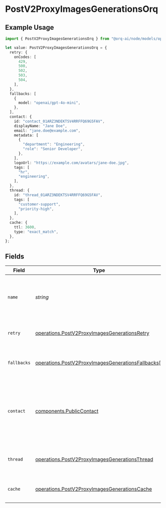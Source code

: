 # PostV2ProxyImagesGenerationsOrq

## Example Usage

```typescript
import { PostV2ProxyImagesGenerationsOrq } from "@orq-ai/node/models/operations";

let value: PostV2ProxyImagesGenerationsOrq = {
  retry: {
    onCodes: [
      429,
      500,
      502,
      503,
      504,
    ],
  },
  fallbacks: [
    {
      model: "openai/gpt-4o-mini",
    },
  ],
  contact: {
    id: "contact_01ARZ3NDEKTSV4RRFFQ69G5FAV",
    displayName: "Jane Doe",
    email: "jane.doe@example.com",
    metadata: [
      {
        "department": "Engineering",
        "role": "Senior Developer",
      },
    ],
    logoUrl: "https://example.com/avatars/jane-doe.jpg",
    tags: [
      "hr",
      "engineering",
    ],
  },
  thread: {
    id: "thread_01ARZ3NDEKTSV4RRFFQ69G5FAV",
    tags: [
      "customer-support",
      "priority-high",
    ],
  },
  cache: {
    ttl: 3600,
    type: "exact_match",
  },
};
```

## Fields

| Field                                                                                                                  | Type                                                                                                                   | Required                                                                                                               | Description                                                                                                            |
| ---------------------------------------------------------------------------------------------------------------------- | ---------------------------------------------------------------------------------------------------------------------- | ---------------------------------------------------------------------------------------------------------------------- | ---------------------------------------------------------------------------------------------------------------------- |
| `name`                                                                                                                 | *string*                                                                                                               | :heavy_minus_sign:                                                                                                     | The name to display on the trace. If not specified, the default system name will be used.                              |
| `retry`                                                                                                                | [operations.PostV2ProxyImagesGenerationsRetry](../../models/operations/postv2proxyimagesgenerationsretry.md)           | :heavy_minus_sign:                                                                                                     | Retry configuration for the request                                                                                    |
| `fallbacks`                                                                                                            | [operations.PostV2ProxyImagesGenerationsFallbacks](../../models/operations/postv2proxyimagesgenerationsfallbacks.md)[] | :heavy_minus_sign:                                                                                                     | Array of fallback models to use if primary model fails                                                                 |
| `contact`                                                                                                              | [components.PublicContact](../../models/components/publiccontact.md)                                                   | :heavy_minus_sign:                                                                                                     | Information about the contact making the request. If the contact does not exist, it will be created automatically.     |
| `thread`                                                                                                               | [operations.PostV2ProxyImagesGenerationsThread](../../models/operations/postv2proxyimagesgenerationsthread.md)         | :heavy_minus_sign:                                                                                                     | Thread information to group related requests                                                                           |
| `cache`                                                                                                                | [operations.PostV2ProxyImagesGenerationsCache](../../models/operations/postv2proxyimagesgenerationscache.md)           | :heavy_minus_sign:                                                                                                     | Cache configuration for the request.                                                                                   |
